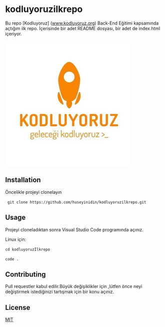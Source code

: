 ﻿# kodluyoruzilkrepo
Bu repo [Kodluyoruz] (www.kodluyoruz.org) Back-End Eğitimi kapsamında açtığım ilk repo. İçerisinde bir adet README dosyası, bir adet de index.html içeriyor.

![Kodluyoruz Logo](https://github.com/huseyinidin/kodluyoruzilkrepo/blob/main/img/kodluyoruz_logo.jpg?raw=true)


## Installation

Öncelikle projeyi clonelayın 

` git clone https://github.com/huseyinidin/kodluyoruzilkrepo.git`

## Usage

Projeyi cloneladıktan sonra Visual Studio Code programında açınız.

Linux için:

`cd kodluyoruzİlkrepo`

`code .`

## Contributing
Pull requestler kabul edilir.Büyük değişiklikler için ,lütfen önce neyi değiştirmek istediğinizi tartışmak için bir konu açınız.

## License 
[MIT](https://choosealicense.com/licenses/mit/)


